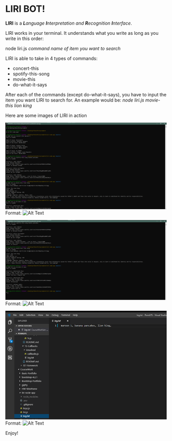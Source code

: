 # LIRI BOT!

**LIRI** is a _**L**anguage **I**nterpretation and **R**ecognition **I**nterface_. 

LIRI works in your terminal. 
It understands what you write as long as you write in this order:

node liri.js *command* *name of item you want to search*

LIRI is able to take in 4 types of commands:
* concert-this
* spotify-this-song
* movie-this
* do-what-it-says

After each of the commands (except do-what-it-says), you have to input the item you want LIRI to search for.
An example would be: _node liri.js movie-this lion king_

Here are some images of LIRI in action

![GitHub Logo](/images/Screenshot10.png)
Format: ![Alt Text](url)

![GitHub Logo](/images/Screenshot11.png)
Format: ![Alt Text](url)

![GitHub Logo](/images/Screenshot12.png)
Format: ![Alt Text](url)


Enjoy!